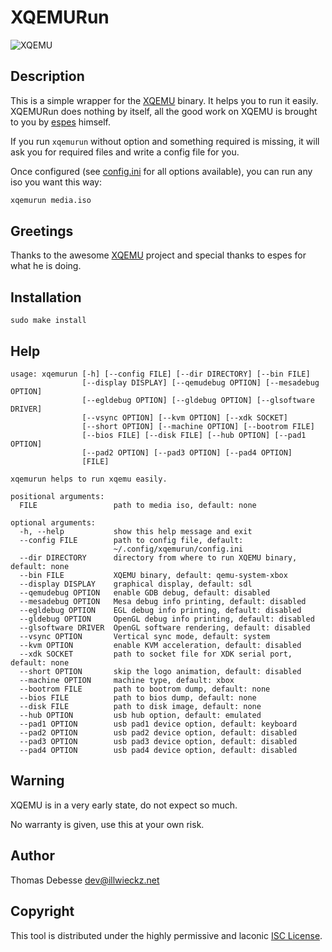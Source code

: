 XQEMURun
========

![XQEMU](http://dl.illwieckz.net/b/xqemu/20160201-074350.xqemu.png)

Description
-----------

This is a simple wrapper for the [XQEMU](https://github.com/espes/xqemu) binary. It helps you to run it easily. XQEMURun does nothing by itself, all the good work on XQEMU is brought to you by [espes](https://github.com/espes) himself.

If you run `xqemurun` without option and something required is missing, it will ask you for required files and write a config file for you.

Once configured (see [config.ini](sample/config.ini) for all options available), you can run any iso you want this way:

```sh
xqemurun media.iso
```

Greetings
---------

Thanks to the awesome [XQEMU](http://xqemu.com/) project and special thanks to espes for what he is doing.

Installation
------------

```
sudo make install
```

Help
----

```
usage: xqemurun [-h] [--config FILE] [--dir DIRECTORY] [--bin FILE]
                [--display DISPLAY] [--qemudebug OPTION] [--mesadebug OPTION]
                [--egldebug OPTION] [--gldebug OPTION] [--glsoftware DRIVER]
                [--vsync OPTION] [--kvm OPTION] [--xdk SOCKET]
                [--short OPTION] [--machine OPTION] [--bootrom FILE]
                [--bios FILE] [--disk FILE] [--hub OPTION] [--pad1 OPTION]
                [--pad2 OPTION] [--pad3 OPTION] [--pad4 OPTION]
                [FILE]

xqemurun helps to run xqemu easily.

positional arguments:
  FILE                 path to media iso, default: none

optional arguments:
  -h, --help           show this help message and exit
  --config FILE        path to config file, default:
                       ~/.config/xqemurun/config.ini
  --dir DIRECTORY      directory from where to run XQEMU binary, default: none
  --bin FILE           XQEMU binary, default: qemu-system-xbox
  --display DISPLAY    graphical display, default: sdl
  --qemudebug OPTION   enable GDB debug, default: disabled
  --mesadebug OPTION   Mesa debug info printing, default: disabled
  --egldebug OPTION    EGL debug info printing, default: disabled
  --gldebug OPTION     OpenGL debug info printing, default: disabled
  --glsoftware DRIVER  OpenGL software rendering, default: disabled
  --vsync OPTION       Vertical sync mode, default: system
  --kvm OPTION         enable KVM acceleration, default: disabled
  --xdk SOCKET         path to socket file for XDK serial port, default: none
  --short OPTION       skip the logo animation, default: disabled
  --machine OPTION     machine type, default: xbox
  --bootrom FILE       path to bootrom dump, default: none
  --bios FILE          path to bios dump, default: none
  --disk FILE          path to disk image, default: none
  --hub OPTION         usb hub option, default: emulated
  --pad1 OPTION        usb pad1 device option, default: keyboard
  --pad2 OPTION        usb pad2 device option, default: disabled
  --pad3 OPTION        usb pad3 device option, default: disabled
  --pad4 OPTION        usb pad4 device option, default: disabled
```

Warning
-------

XQEMU is in a very early state, do not expect so much.

No warranty is given, use this at your own risk.

Author
------

Thomas Debesse <dev@illwieckz.net>

Copyright
---------

This tool is distributed under the highly permissive and laconic [ISC License](COPYING.md).
